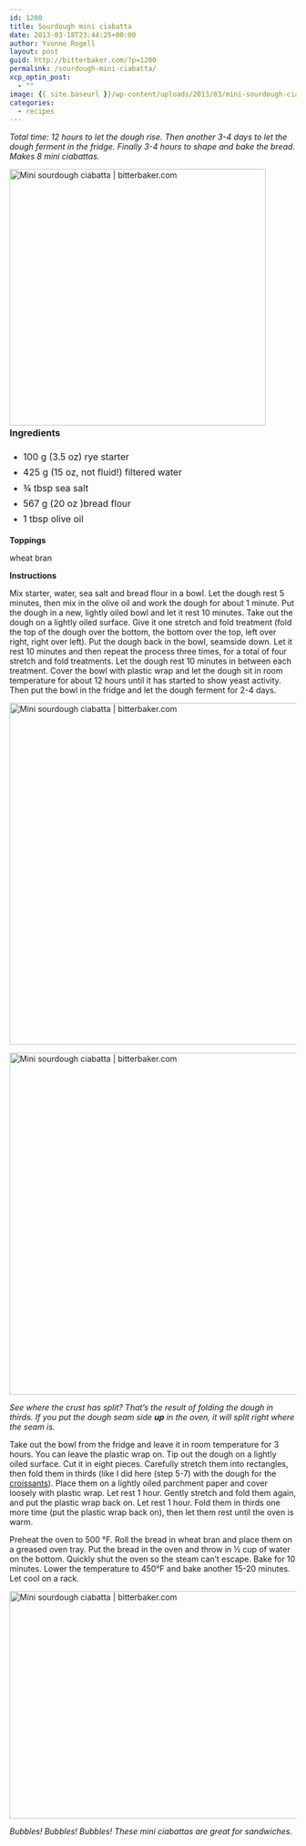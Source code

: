 ```yaml
---
id: 1200
title: Sourdough mini ciabatta
date: 2013-03-18T23:44:25+00:00
author: Yvonne Rogell
layout: post
guid: http://bitterbaker.com/?p=1200
permalink: /sourdough-mini-ciabatta/
xcp_optin_post:
  - ""
image: {{ site.baseurl }}/wp-content/uploads/2013/03/mini-sourdough-ciabatta1-624x414.jpg
categories:
  - recipes
---
```

_Total time: 12 hours to let the dough rise. Then another 3-4 days to let the dough ferment in the fridge. Finally 3-4 hours to shape and bake the bread. Makes 8 mini ciabattas._

<img class="pinthis alignright" title="Mini sourdough ciabatta | bitterbaker.com" alt="Mini sourdough ciabatta | bitterbaker.com" src="http://bitterbaker.com/images/mini-sourdough-ciabatta2.jpg" width="450" /><strong style="line-height: 1.714285714; font-size: 1rem;">Ingredients</strong>

  * <span style="line-height: 1.714285714; font-size: 1rem;">100 g (3.5 oz) rye starter</span>
  * <span style="line-height: 1.714285714; font-size: 1rem;">425 g (15 oz, not fluid!) filtered water</span>
  * <span style="line-height: 1.714285714; font-size: 1rem;">¾ tbsp sea salt</span>
  * <span style="line-height: 1.714285714; font-size: 1rem;">567 g (20 oz )bread flour</span>
  * <span style="line-height: 1.714285714; font-size: 1rem;">1 tbsp olive oil</span>

**Toppings**
  
wheat bran

**Instructions**
  
Mix starter, water, sea salt and bread flour in a bowl. Let the dough rest 5 minutes, then mix in the olive oil and work the dough for about 1 minute. Put the dough in a new, lightly oiled bowl and let it rest 10 minutes. Take out the dough on a lightly oiled surface. Give it one stretch and fold treatment (fold the top of the dough over the bottom, the bottom over the top, left over right, right over left). Put the dough back in the bowl, seamside down. Let it rest 10 minutes and then repeat the process three times, for a total of four stretch and fold treatments. Let the dough rest 10 minutes in between each treatment. Cover the bowl with plastic wrap and let the dough sit in room temperature for about 12 hours until it has started to show yeast activity. Then put the bowl in the fridge and let the dough ferment for 2-4 days.

<p class="recipe-icon">
  <img class="pinthis recipe-icon" title="Mini sourdough ciabatta | bitterbaker.com" alt="Mini sourdough ciabatta | bitterbaker.com" src="http://bitterbaker.com/images/mini-sourdough-ciabatta1-mini.jpg" width="600" />
</p>

<p class="">
  <img class="pinthis " title="Mini sourdough ciabatta | bitterbaker.com" alt="Mini sourdough ciabatta | bitterbaker.com" src="http://bitterbaker.com/images/mini-sourdough-ciabatta1.jpg" width="600" />
</p>

_See where the crust has split? That&#8217;s the result of folding the dough in thirds. If you put the dough seam side **up** in the oven, it will split right where the seam is._

Take out the bowl from the fridge and leave it in room temperature for 3 hours. You can leave the plastic wrap on. Tip out the dough on a lightly oiled surface. Cut it in eight pieces. Carefully stretch them into rectangles, then fold them in thirds (like I did here (step 5-7) with the dough for the <a title="How to make croissants" href="/how-to-make-croissants/" target="_blank">croissants</a>). Place them on a lightly oiled parchment paper and cover loosely with plastic wrap. Let rest 1 hour. Gently stretch and fold them again, and put the plastic wrap back on. Let rest 1 hour. Fold them in thirds one more time (put the plastic wrap back on), then let them rest until the oven is warm.

Preheat the oven to 500 °F. Roll the bread in wheat bran and place them on a greased oven tray. Put the bread in the oven and throw in ½ cup of water on the bottom. Quickly shut the oven so the steam can’t escape. Bake for 10 minutes. Lower the temperature to 450°F and bake another 15-20 minutes. Let cool on a rack.

<img class="pinthis" title="Mini sourdough ciabatta | bitterbaker.com" alt="Mini sourdough ciabatta | bitterbaker.com" src="http://bitterbaker.com/images/mini-sourdough-ciabatta3.jpg" width="600" height="399" />
  
_Bubbles! Bubbles! Bubbles! These mini ciabattas are great for sandwiches._